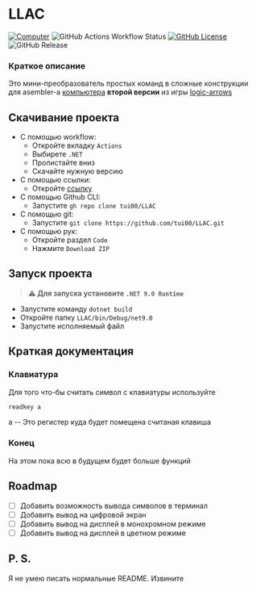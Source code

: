 # LLAC
[![Computer](https://img.shields.io/badge/logic--arrows-map-blue)](https://logic-arrows.io/map-computer)
![GitHub Actions Workflow Status](https://img.shields.io/github/actions/workflow/status/tui00/LLAC/dotnet.yml)
[![GitHub License](https://img.shields.io/github/license/tui00/LLAC)](https://github.com/tui00/LLAC/blob/main/LICENSE)
![GitHub Release](https://img.shields.io/github/v/release/tui00/LLAC?include_prereleases)

### Краткое описание
Это мини-преобразователь простых команд в сложные конструкции для asembler-а [компьютера](https://logic-arrows.io/map-computer) **второй версии** из игры [logic-arrows](https://logic-arrows/)

## Скачивание проекта
- С помощью workflow:  
  - Откройте вкладку `Actions`
  - Выбирете `.NET`
  - Пролистайте вниз
  - Скачайте нужную версию
- С помощью ссылки:
  - Откройте [ссылку](https://github.com/tui00/LLAC/archive/refs/heads/main.zip)
- С помощью Github CLI:  
  - Запустите `gh repo clone tui00/LLAC`
- С помощью git:  
  - Запустите `git clone https://github.com/tui00/LLAC.git`
- С помощью рук:
  - Откройте раздел `Code`
  - Нажмите `Download ZIP`

## Запуск проекта
> **⚠️ Для запуска установите `.NET 9.0 Runtime`**
- Запустите команду `dotnet build`
- Откройте папку `LLAC/bin/Debug/net9.0`
- Запустите исполняемый файл

## Краткая документация
### Клавиатура
Для того что-бы считать символ с клавиатуры используйте
```asm
readkey a
```
a -- Это регистер куда будет помещена считаная клавиша
### Конец
На этом пока всю в будущем будет больше функций

## Roadmap
- [ ] Добавить возможность вывода символов в терминал
- [ ] Добавить вывод на цифровой экран
- [ ] Добавить вывод на дисплей в монохромном режиме
- [ ] Добавить вывод на дисплей в цветном режиме

## P. S.
Я не умею писать нормальные README. Извините
